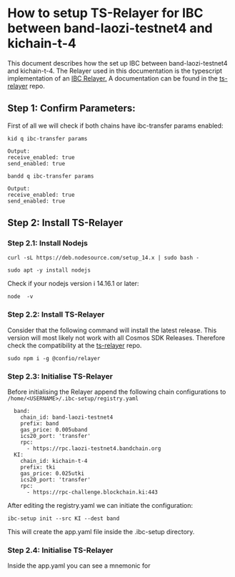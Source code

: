 # How to setup TS-Relayer for IBC between band-laozi-testnet4 and kichain-t-4

This document describes how the set up IBC between band-laozi-testnet4 and kichain-t-4. The Relayer used in this documentation is the typescript implementation of an [IBC Relayer.](https://docs.cosmos.network/master/ibc/relayer.html#)
A documentation can be found in the [ts-relayer](https://github.com/confio/ts-relayer) repo.

## Step 1: Confirm Parameters:

First of all we will check if both chains have ibc-transfer params enabled:

```bash=
kid q ibc-transfer params
```
```
Output:
receive_enabled: true
send_enabled: true
```

```bash=
bandd q ibc-transfer params
```
```
Output:
receive_enabled: true
send_enabled: true
```

## Step 2: Install TS-Relayer

### Step 2.1: Install Nodejs

```bash=
curl -sL https://deb.nodesource.com/setup_14.x | sudo bash -

sudo apt -y install nodejs
```

Check if your nodejs version i 14.16.1 or later:

```bash=
node  -v
```

### Step 2.2: Install TS-Relayer

Consider that the following command will install the latest release. This version will most likely not work with all Cosmos SDK Releases. Therefore check the compatibility at the [ts-relayer](https://github.com/confio/ts-relayer) repo.

```bash=
sudo npm i -g @confio/relayer
```

### Step 2.3: Initialise TS-Relayer

Before initialising the Relayer append the following chain configurations to ```/home/<USERNAME>/.ibc-setup/registry.yaml ```

```bash=
  band:
    chain_id: band-laozi-testnet4
    prefix: band
    gas_price: 0.005uband
    ics20_port: 'transfer'
    rpc:
      - https://rpc.laozi-testnet4.bandchain.org
  KI:
    chain_id: kichain-t-4
    prefix: tki
    gas_price: 0.025utki
    ics20_port: 'transfer'
    rpc:
      - https://rpc-challenge.blockchain.ki:443
```

After editing the registry.yaml we can initiate the configuration:

```bash=
ibc-setup init --src KI --dest band
```
This will create the app.yaml file inside the .ibc-setup directory.

### Step 2.4: Initialise TS-Relayer

Inside the app.yaml you can see a mnemonic for 


